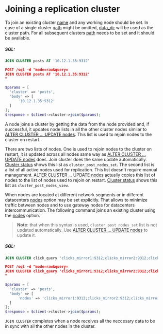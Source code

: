 # Joining a replication cluster 

<!-- example joining a replication cluster  1 -->
To join an existing cluster [name](Creating_a_cluster/Setting_up_replication/Setting_up_replication.md#Replication-cluster) and any working node should be set. In case of a single  cluster [path](Creating_a_cluster/Setting_up_replication/Setting_up_replication.md#Replication-cluster) might be omitted, [data_dir](Server_settings/Searchd.md#data_dir) will be used as the cluster path. For all subsequent clusters [path](Creating_a_cluster/Setting_up_replication/Setting_up_replication.md#Replication-cluster) needs to be set and it should be available.


<!-- intro -->
##### SQL:

<!-- request SQL -->

```sql
JOIN CLUSTER posts AT '10.12.1.35:9312'
```

<!-- request HTTP -->

```json
POST /sql -d "mode=raw&query=
JOIN CLUSTER posts AT '10.12.1.35:9312'
"
```

<!-- request PHP -->

```php
$params = [
  'cluster' => 'posts',
  'body' => [
      '10.12.1.35:9312'
  ]
];
$response = $client->cluster->join($params);
```

<!-- end -->


A node joins a cluster by getting the data from the node provided and, if successful, it updates node lists in all the other cluster nodes similar to [ALTER CLUSTER ... UPDATE nodes](Creating_a_cluster/Setting_up_replication/Managing_replication_nodes.md). This list is used to rejoin nodes to the cluster on restart.

There are two lists of nodes. One is used to rejoin nodes to the cluster  on restart, it is updated across all nodes same way as [ALTER CLUSTER ... UPDATE nodes](Creating_a_cluster/Setting_up_replication/Managing_replication_nodes.md) does. Join cluster does the same update automatically. [Cluster status](Creating_a_cluster/Setting_up_replication/Replication_cluster_status.md) shows this list as `cluster_post_nodes_set`. The second list is a list of all active nodes used for replication. This list doesn't require manual management. [ALTER CLUSTER ... UPDATE nodes](Creating_a_cluster/Setting_up_replication/Managing_replication_nodes.md) actually copies this list of nodes to the list of nodes used to rejoin on restart. [Cluster status](Creating_a_cluster/Setting_up_replication/Replication_cluster_status.md) shows this list as `cluster_post_nodes_view`.

<!-- example joining a replication cluster  2 -->
When nodes are located at different network segments or in different datacenters [nodes](Creating_a_cluster/Setting_up_replication/Setting_up_replication.md#Replication-cluster) option may be set explicitly. That allows to minimize traffic between nodes and to use gateway nodes for datacenters intercommunication. The following command joins an existing cluster using the [nodes](Creating_a_cluster/Setting_up_replication/Setting_up_replication.md#Replication-cluster) option.

> **Note:** that when this syntax is used, `cluster_post_nodes_set` list is not updated automatically. Use [ALTER CLUSTER ... UPDATE nodes](Creating_a_cluster/Setting_up_replication/Managing_replication_nodes.md) to update it.


<!-- intro -->
##### SQL:

<!-- request SQL -->

```sql
JOIN CLUSTER click_query 'clicks_mirror1:9312;clicks_mirror2:9312;clicks_mirror3:9312' as nodes
```

<!-- request HTTP -->

```json
POST /sql -d "mode=raw&query=
JOIN CLUSTER click_query 'clicks_mirror1:9312;clicks_mirror2:9312;clicks_mirror3:9312' as nodes
"
```

<!-- request PHP -->

```php
$params = [
  'cluster' => 'posts',
  'body' => [
      'nodes' => 'clicks_mirror1:9312;clicks_mirror2:9312;clicks_mirror3:9312'
  ]
];
$response = $client->cluster->join($params);
```

<!-- end -->

`JOIN CLUSTER` completes when a node receives all the neccesary data to be in sync with all the other nodes in the cluster.
